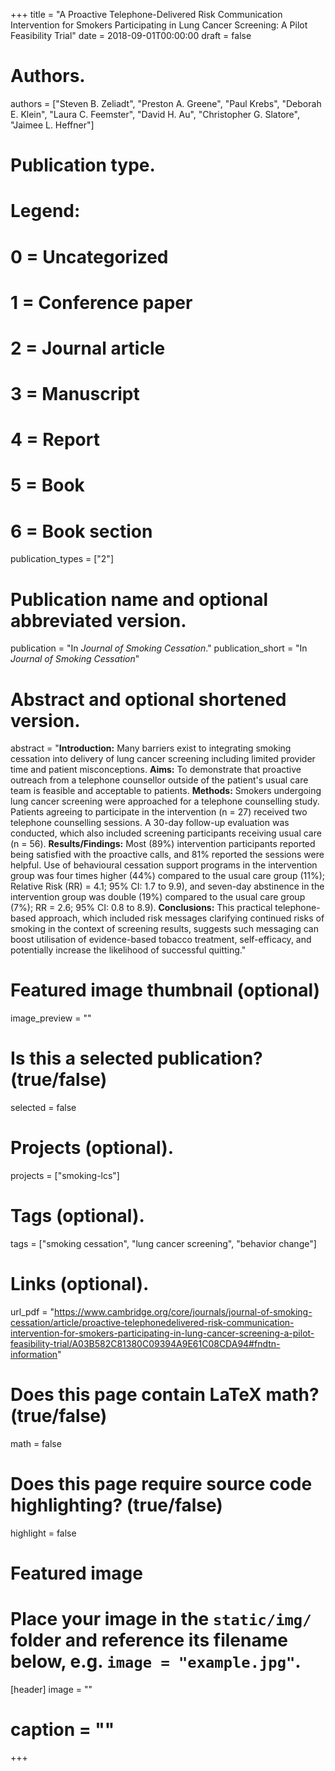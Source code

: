 +++
title = "A Proactive Telephone-Delivered Risk Communication Intervention for Smokers Participating in Lung Cancer Screening: A Pilot Feasibility Trial"
date = 2018-09-01T00:00:00
draft = false

# Authors. 
authors = ["Steven B. Zeliadt", "Preston A. Greene", "Paul Krebs", "Deborah E. Klein", "Laura C. Feemster", "David H. Au", "Christopher G. Slatore", "Jaimee L. Heffner"]

# Publication type.
# Legend:
# 0 = Uncategorized
# 1 = Conference paper
# 2 = Journal article
# 3 = Manuscript
# 4 = Report
# 5 = Book
# 6 = Book section
publication_types = ["2"]

# Publication name and optional abbreviated version.
publication = "In *Journal of Smoking Cessation*."
publication_short = "In *Journal of Smoking Cessation*"

# Abstract and optional shortened version.
abstract = "**Introduction:** Many barriers exist to integrating smoking cessation into delivery of lung cancer screening including limited provider time and patient misconceptions. **Aims:** To demonstrate that proactive outreach from a telephone counsellor outside of the patient's usual care team is feasible and acceptable to patients. **Methods:** Smokers undergoing lung cancer screening were approached for a telephone counselling study. Patients agreeing to participate in the intervention (n = 27) received two telephone counselling sessions. A 30-day follow-up evaluation was conducted, which also included screening participants receiving usual care (n = 56). **Results/Findings:** Most (89%) intervention participants reported being satisfied with the proactive calls, and 81% reported the sessions were helpful. Use of behavioural cessation support programs in the intervention group was four times higher (44%) compared to the usual care group (11%); Relative Risk (RR) = 4.1; 95% CI: 1.7 to 9.9), and seven-day abstinence in the intervention group was double (19%) compared to the usual care group (7%); RR = 2.6; 95% CI: 0.8 to 8.9). **Conclusions:** This practical telephone-based approach, which included risk messages clarifying continued risks of smoking in the context of screening results, suggests such messaging can boost utilisation of evidence-based tobacco treatment, self-efficacy, and potentially increase the likelihood of successful quitting."

# Featured image thumbnail (optional)
image_preview = ""

# Is this a selected publication? (true/false)
selected = false

# Projects (optional).
projects = ["smoking-lcs"]

# Tags (optional).
tags = ["smoking cessation", "lung cancer screening", "behavior change"]

# Links (optional).
url_pdf = "https://www.cambridge.org/core/journals/journal-of-smoking-cessation/article/proactive-telephonedelivered-risk-communication-intervention-for-smokers-participating-in-lung-cancer-screening-a-pilot-feasibility-trial/A03B582C81380C09394A9E61C08CDA94#fndtn-information"

# Does this page contain LaTeX math? (true/false)
math = false

# Does this page require source code highlighting? (true/false)
highlight = false

# Featured image
# Place your image in the `static/img/` folder and reference its filename below, e.g. `image = "example.jpg"`.
 [header]
 image = ""
# caption = ""

+++
